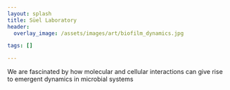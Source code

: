 ```yaml
---
layout: splash
title: Süel Laboratory
header:
  overlay_image: /assets/images/art/biofilm_dynamics.jpg

tags: []

---
```

We are fascinated by how molecular and cellular interactions can give rise to emergent dynamics in microbial systems